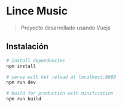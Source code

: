 # Lince Music

> Proyecto desarrollado usando Vuejs

## Instalación

``` bash
# install dependencies
npm install

# serve with hot reload at localhost:8080
npm run dev

# build for production with minification
npm run build
